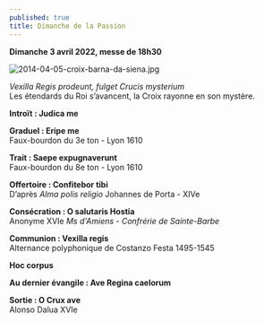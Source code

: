 ```yaml
---
published: true
title: Dimanche de la Passion
---
```

**Dimanche 3 avril 2022, messe de 18h30**  

![2014-04-05-croix-barna-da-siena.jpg]({{site.baseurl}}/images/2014-04-05-croix-barna-da-siena.jpg)

*Vexilla Regis prodeunt, fulget Crucis mysterium*  
Les étendards du Roi s’avancent, la Croix rayonne en son mystère.

**Introït : Judica me**

**Graduel : Eripe me**  
Faux-bourdon du 3e ton - Lyon 1610

**Trait : Saepe expugnaverunt**  
Faux-bourdon du 8e ton - Lyon 1610

**Offertoire : Confitebor tibi**  
D’après *Alma polis religio* Johannes de Porta - XIVe

**Consécration : O salutaris Hostia**  
Anonyme XVIe *Ms d'Amiens - Confrérie de Sainte-Barbe*

**Communion : Vexilla regis**  
Alternance polyphonique de Costanzo Festa 1495-1545

**Hoc corpus**

**Au dernier évangile : Ave Regina caelorum**

**Sortie : O Crux ave**  
Alonso Dalua XVIe
